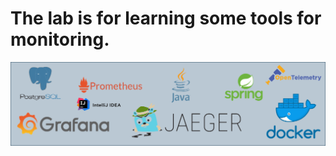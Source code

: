 # The lab is for learning some tools for monitoring.

<p align="center">
  <img src="/images/logo.drawio.png" alt="Tech">
</p>
